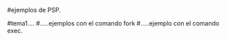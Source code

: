 
#ejemplos de PSP.

#tema1....
#.....ejemplos con el comando fork
#.....ejemplo con el comando exec.
